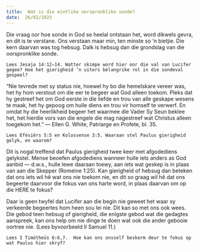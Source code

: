 ```yaml
---
title:  Wat is die eintlike oorspronklike sonde?
date:  26/02/2023
---
```


Die vraag oor hoe sonde in God se heelal ontstaan het, word dikwels gevra, en dit is te verstane.  Ons verstaan maar min, ten minste so ‘n bietjie. Die kern daarvan was tog hebsug.  Dalk is hebsug dan die grondslag van die oorspronklike sonde.

`Lees Jesaja 14:12–14. Watter skimpe word hier oor die val van Lucifer gegee? Hoe het gierigheid ‘n uiters belangrike rol in die sondeval gespeel?`

“Nie tevrede met sy status nie, hoewel hy bo die hemelskare vereer was, het hy hom verstout om die eer te begeer wat God alleen toekom. Pleks dat hy gestreef het om God eerste in die liefde en trou van alle geskape wesens te maak, het hy gepoog om hulle diens en trou vir homself te verwerf. En omdat hy die heerlikheid begeer het waarmee die Vader Sy Seun beklee het, het hierdie vors van die engele die mag nagestreef wat Christus alleen toegekom het.” — Ellen G. White, Patriarge en Profete, bl. 35.

`Lees Efésiërs 5:5 en Kolossense 3:5. Waaraan stel Paulus gierigheid gelyk, en waarom?`

Dit is nogal treffend dat Paulus gierigheid twee keer met afgodediens gelykstel. Mense beoefen afgodediens wanneer hulle iets anders as God aanbid — d.w.s., hulle lewe daaraan toewy, aan iets wat geskep is in plaas van aan die Skepper (Romeine 1:25). Kan gierigheid of hebsug dan beteken dat ons iets wil hê wat ons nie toekom nie, en dit so graag wil hê dat ons begeerte daarvoor die fokus van ons harte word, in plaas daarvan om op die HERE te fokus?

Daar is geen twyfel dat Lucifer aan die begin nie geweet het waar sy verkeerde begeertes hom heen sou lei nie. Dit kan so met ons ook wees. Die gebod teen hebsug of gierigheid, die enigste gebod wat die gedagtes aanspreek, kan ons help om nie dinge te doen wat ook die ander gebooie oortree nie. (Lees byvoorbeeld II Samuel 11.)

`Lees I Timótheüs 6:6,7.  Hoe kan ons onsself beskerm deur te fokus op wat Paulus hier skryf?`